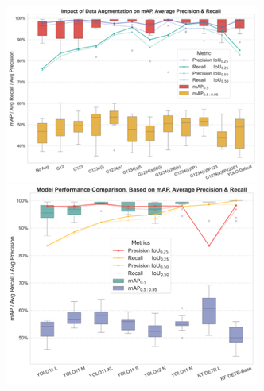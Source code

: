 ![Impact of Data Augmentation on mAP, Average Precision & Recall (IoU 0.25 & 0.50, Confidence 0.25)](https://github.com/StevenLiuMC/Heat-Shield-Object-Detection-of-Defects/blob/main/Impact%20of%20Data%20Augmentation%20on%20mAP%2C%20Average%20Precision%20and%20Recall.png)
![Model Performance Comparison Based on mAP, Average Precision & Recall(IoU 0.25 & 0.50, Confidence 0.25)](https://github.com/StevenLiuMC/Heat-Shield-Object-Detection-of-Defects/blob/main/Model%20Performance%20Comparison%20Based%20on%20mAP%2C%20Precision%20and%20Recall.png)
